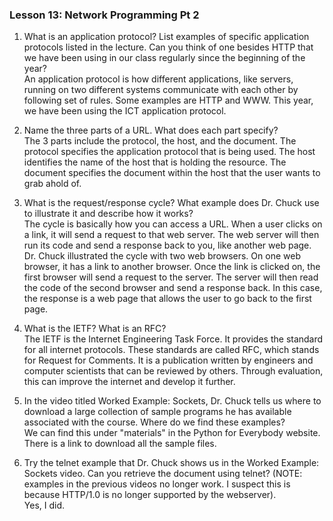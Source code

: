 ### Lesson 13: Network Programming Pt 2

1. What is an application protocol? List examples of specific application protocols listed in the lecture. Can you think of one besides HTTP that we have been using in our class regularly since the beginning of the year?\
An application protocol is how different applications, like servers, running on two different systems communicate with each other by following set of rules. Some examples are HTTP and WWW. This year, we have been using the ICT application protocol.

2. Name the three parts of a URL. What does each part specify?\
The 3 parts include the protocol, the host, and the document. The protocol specifies the application protocol that is being used. The host identifies the name of the host that is holding the resource. The document specifies the document within the host that the user wants to grab ahold of.

3. What is the request/response cycle? What example does Dr. Chuck use to illustrate it and describe how it works?\
The cycle is basically how you can access a URL. When a user clicks on a link, it will send a request to that web server. The web server will then run its code and send a response back to you, like another web page. Dr. Chuck illustrated the cycle with two web browsers. On one web browser, it has a link to another browser. Once the link is clicked on, the first browser will send a request to the server. The server will then read the code of the second browser and send a response back. In this case, the response is a web page that allows the user to go back to the first page.

4. What is the IETF? What is an RFC?\
The IETF is the Internet Engineering Task Force. It provides the standard for all internet protocols. These standards are called RFC, which stands for Request for Comments. It is a publication written by engineers and computer scientists that can be reviewed by others. Through evaluation, this can improve the internet and develop it further. 

5. In the video titled Worked Example: Sockets, Dr. Chuck tells us where to download a large collection of sample programs he has available associated with the course. Where do we find these examples?\
We can find this under "materials" in the Python for Everybody website. There is a link to download all the sample files.

6. Try the telnet example that Dr. Chuck shows us in the Worked Example: Sockets video. Can you retrieve the document using telnet? (NOTE: examples in the previous videos no longer work. I suspect this is because HTTP/1.0 is no longer supported by the webserver).\
Yes, I did.
